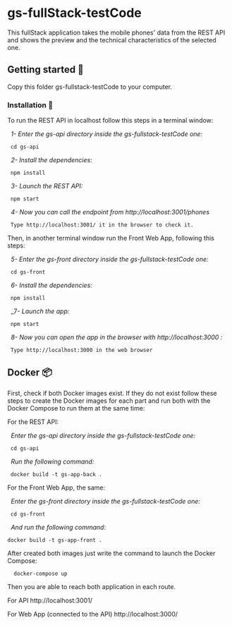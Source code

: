 # gs-fullStack-testCode

This fullStack application takes the mobile phones' data from the REST API and shows the preview and the technical characteristics of the selected one.

## Getting started 🚀

Copy this folder gs-fullstack-testCode to your computer.

### Installation 🔧

To run the REST API in localhost follow this steps in a terminal window:

 &nbsp;&nbsp;_1- Enter the gs-api directory inside the gs-fullstack-testCode one:_
  ```
   cd gs-api
  ```

 &nbsp;&nbsp;_2- Install the dependencies:_
  ```
   npm install
  ```

 &nbsp;&nbsp;_3- Launch the REST API:_
  ```
   npm start
  ```

 &nbsp;&nbsp;_4- Now you can call the endpoint from http://localhost:3001/phones_
  ```
   Type http://localhost:3001/ it in the browser to check it.
  ```


Then, in another terminal window run the Front Web App, following this steps:

 &nbsp;&nbsp;_5- Enter the gs-front directory inside the gs-fullstack-testCode one:_
  ```
   cd gs-front
  ```

 &nbsp;&nbsp;_6- Install the dependencies:_
  ```
   npm install
  ```
  
 &nbsp;&nbsp;_7- _Launch the app:_
  ```
   npm start
  ```
  
 &nbsp;&nbsp;_8- Now you can open the app in the browser with http://localhost:3000 :_
  ```
   Type http://localhost:3000 in the web browser
  ```

## Docker 📦

First, check if both Docker images exist. If they do not exist follow these steps to create the Docker images for each part and run both with the Docker Compose to run them at the same time:

For the REST API:

  &nbsp;&nbsp;_Enter the gs-api directory inside the gs-fullstack-testCode one:_
  ```
   cd gs-api
  ```
  
  &nbsp;&nbsp;_Run the following command:_
  ```
   docker build -t gs-app-back .
  ```
  
For the Front Web App, the same:

  &nbsp;&nbsp;_Enter the gs-front directory inside the gs-fullstack-testCode one:_
  ```
   cd gs-front
  ```
  
  &nbsp;&nbsp;_And run the following command:_
  ```
  docker build -t gs-app-front .
  ```
  
After created both images just write the command to launch the Docker Compose:
  ```
    docker-compose up
  ```

Then you are able to reach both application in each route.
  
  For API http://localhost:3001/ 

  For Web App (connected to the API) http://localhost:3000/ 
